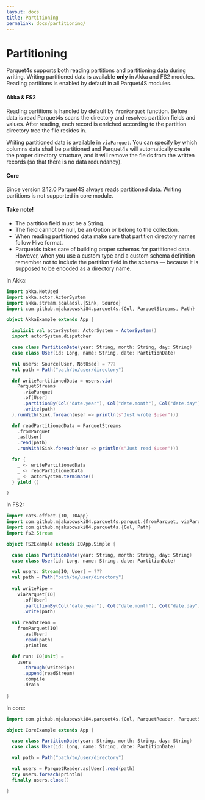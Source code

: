 ```yaml
---
layout: docs
title: Partitioning
permalink: docs/partitioning/
---
```


# Partitioning

Parquet4s supports both reading partitions and partitioning data during writing. Writing partitioned data is available **only** in Akka and FS2 modules. Reading partitions is enabled by default in all Parquet4S modules.

#### Akka & FS2

Reading partitions is handled by default by `fromParquet` function. Before data is read Parquet4s scans the directory and resolves partition fields and values. After reading, each record is enriched according to the partition directory tree the file resides in.

Writing partitioned data is available in `viaParquet`. You can specify by which columns data shall be partitioned and Parquet4s will automatically create the proper directory structure, and it will remove the fields from the written records (so that there is no data redundancy).

#### Core

Since version 2.12.0 Parquet4S always reads partitioned data. Writing partitions is not supported in core module.

#### **Take note!** 

 - The partition field must be a String. 
 - The field cannot be null, be an Option or belong to the collection.
 - When reading partitioned data make sure that partition directory names follow Hive format.
 - Parquet4s takes care of building proper schemas for partitioned data. However, when you use a custom type and a custom schema definition remember not to include the partition field in the schema — because it is supposed to be encoded as a directory name.

In Akka:
```scala mdoc:compile-only
import akka.NotUsed
import akka.actor.ActorSystem
import akka.stream.scaladsl.{Sink, Source}
import com.github.mjakubowski84.parquet4s.{Col, ParquetStreams, Path}

object AkkaExample extends App {

  implicit val actorSystem: ActorSystem = ActorSystem()
  import actorSystem.dispatcher

  case class PartitionDate(year: String, month: String, day: String)
  case class User(id: Long, name: String, date: PartitionDate)

  val users: Source[User, NotUsed] = ???
  val path = Path("path/to/user/directory")

  def writePartitionedData = users.via(
    ParquetStreams
      .viaParquet
      .of[User]
      .partitionBy(Col("date.year"), Col("date.month"), Col("date.day"))
      .write(path)
  ).runWith(Sink.foreach(user => println(s"Just wrote $user")))

  def readPartitionedData = ParquetStreams
    .fromParquet
    .as[User]
    .read(path)
    .runWith(Sink.foreach(user => println(s"Just read $user")))

  for {
    _ <- writePartitionedData
    _ <- readPartitionedData
    _ <- actorSystem.terminate()
  } yield ()

}
```

In FS2:

```scala mdoc:compile-only
import cats.effect.{IO, IOApp}
import com.github.mjakubowski84.parquet4s.parquet.{fromParquet, viaParquet}
import com.github.mjakubowski84.parquet4s.{Col, Path}
import fs2.Stream

object FS2Example extends IOApp.Simple {

  case class PartitionDate(year: String, month: String, day: String)
  case class User(id: Long, name: String, date: PartitionDate)

  val users: Stream[IO, User] = ???
  val path = Path("path/to/user/directory")
  
  val writePipe =
    viaParquet[IO]
      .of[User]
      .partitionBy(Col("date.year"), Col("date.month"), Col("date.day"))
      .write(path)
  
  val readStream =
    fromParquet[IO]
      .as[User]
      .read(path)
      .printlns

  def run: IO[Unit] =  
    users
      .through(writePipe)
      .append(readStream)
      .compile
      .drain
  
}
```

In core:

```scala mdoc:compile-only
import com.github.mjakubowski84.parquet4s.{Col, ParquetReader, ParquetStreams, Path}

object CoreExample extends App {

  case class PartitionDate(year: String, month: String, day: String)
  case class User(id: Long, name: String, date: PartitionDate)

  val path = Path("path/to/user/directory")

  val users = ParquetReader.as[User].read(path)
  try users.foreach(println)
  finally users.close()

}
```
